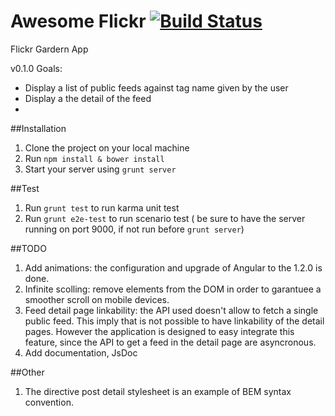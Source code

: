Awesome Flickr [![Build Status](https://travis-ci.org/flea89/awesomeFlickr.png?branch=master)](https://travis-ci.org/flea89/awesomeFlickr)
=================

Flickr Gardern App

v0.1.0 Goals:

* Display a list of public feeds against tag name given by the user
* Display a the detail of the feed
* 
##Installation 

1. Clone the project on your local machine
2. Run `npm install & bower install`
3. Start your server using `grunt server`

##Test

1. Run `grunt test` to run karma unit test
2. Run `grunt e2e-test` to run scenario test ( be sure to have the server running on port 9000, if not run before `grunt server`) 

##TODO
1. Add animations: the configuration and upgrade of Angular to the 1.2.0 is done.
2. Infinite scolling: remove elements from the DOM in order to garantuee a smoother scroll on mobile devices.
3. Feed detail page linkability: the API used doesn't allow to fetch a single public feed. This imply that is not possible to have linkability of the detail pages. However the application is designed to easy integrate this feature, since the API to get a feed in the detail page are asyncronous.
4. Add documentation, JsDoc

##Other
1. The directive post detail stylesheet is an example of BEM syntax convention.